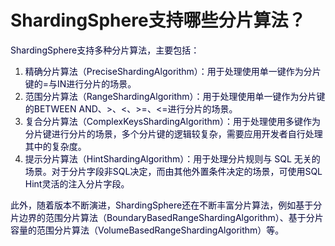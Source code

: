 # ShardingSphere支持哪些分片算法？

<font style="color:rgb(5, 7, 59);">ShardingSphere支持多种分片算法，主要包括：</font>

1. <font style="color:rgb(5, 7, 59);">精确分片算法（PreciseShardingAlgorithm）：用于处理使用单一键作为分片键的=与IN进行分片的场景。</font>
2. <font style="color:rgb(5, 7, 59);">范围分片算法（RangeShardingAlgorithm）：用于处理使用单一键作为分片键的BETWEEN AND、>、<、>=、<=进行分片的场景。</font>
3. <font style="color:rgb(5, 7, 59);">复合分片算法（ComplexKeysShardingAlgorithm）：用于处理使用多键作为分片键进行分片的场景，多个分片键的逻辑较复杂，需要应用开发者自行处理其中的复杂度。</font>
4. <font style="color:rgb(5, 7, 59);">提示分片算法（HintShardingAlgorithm）：用于处理分片规则与 SQL 无关的场景。对于分片字段非SQL决定，而由其他外置条件决定的场景，可使用SQL Hint灵活的注入分片字段。</font>

<font style="color:rgb(5, 7, 59);">此外，随着版本不断演进，ShardingSphere还在不断丰富分片算法，例如基于分片边界的范围分片算法（BoundaryBasedRangeShardingAlgorithm）、基于分片容量的范围分片算法（VolumeBasedRangeShardingAlgorithm）等。</font>



